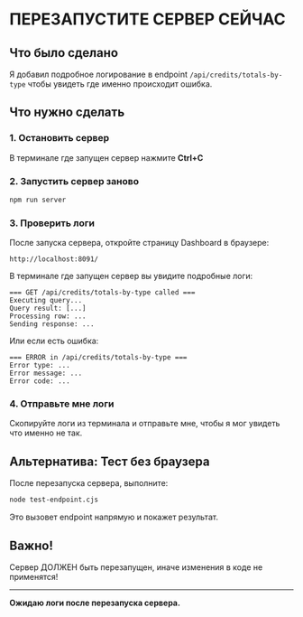 # ПЕРЕЗАПУСТИТЕ СЕРВЕР СЕЙЧАС

## Что было сделано

Я добавил подробное логирование в endpoint `/api/credits/totals-by-type` чтобы увидеть где именно происходит ошибка.

## Что нужно сделать

### 1. Остановить сервер

В терминале где запущен сервер нажмите **Ctrl+C**

### 2. Запустить сервер заново

```bash
npm run server
```

### 3. Проверить логи

После запуска сервера, откройте страницу Dashboard в браузере:
```
http://localhost:8091/
```

В терминале где запущен сервер вы увидите подробные логи:

```
=== GET /api/credits/totals-by-type called ===
Executing query...
Query result: [...]
Processing row: ...
Sending response: ...
```

Или если есть ошибка:

```
=== ERROR in /api/credits/totals-by-type ===
Error type: ...
Error message: ...
Error code: ...
```

### 4. Отправьте мне логи

Скопируйте логи из терминала и отправьте мне, чтобы я мог увидеть что именно не так.

## Альтернатива: Тест без браузера

После перезапуска сервера, выполните:

```bash
node test-endpoint.cjs
```

Это вызовет endpoint напрямую и покажет результат.

## Важно!

Сервер ДОЛЖЕН быть перезапущен, иначе изменения в коде не применятся!

---

**Ожидаю логи после перезапуска сервера.**
